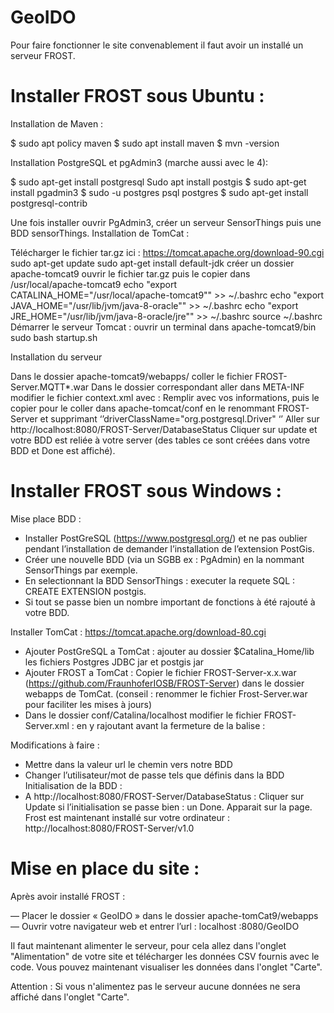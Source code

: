 # GeoIDO

Pour faire fonctionner le site convenablement il faut avoir un installé un serveur FROST. 

# Installer FROST sous Ubuntu : 

Installation de Maven :

$ sudo apt policy maven
$ sudo apt install maven
$ mvn -version

Installation PostgreSQL et pgAdmin3  (marche aussi avec le 4):

$ sudo apt-get install postgresql
Sudo apt install postgis
$ sudo apt-get install pgadmin3
$ sudo -u postgres psql postgres
$ sudo apt-get install postgresql-contrib

Une fois installer ouvrir PgAdmin3, créer un serveur SensorThings puis une BDD sensorThings.
Installation de TomCat :

Télécharger le fichier tar.gz ici :  https://tomcat.apache.org/download-90.cgi
sudo apt-get update
sudo apt-get install default-jdk
créer un dossier apache-tomcat9
ouvrir le fichier tar.gz puis le copier dans /usr/local/apache-tomcat9
echo "export CATALINA_HOME="/usr/local/apache-tomcat9"" >> ~/.bashrc
echo "export JAVA_HOME="/usr/lib/jvm/java-8-oracle"" >> ~/.bashrc
echo "export JRE_HOME="/usr/lib/jvm/java-8-oracle/jre"" >> ~/.bashrc
source ~/.bashrc
Démarrer le serveur Tomcat :
ouvrir un terminal dans apache-tomcat9/bin
sudo bash startup.sh 


Installation du serveur

Dans le dossier apache-tomcat9/webapps/ coller le fichier FROST-Server.MQTT*.war
Dans le dossier correspondant aller dans META-INF modifier le fichier context.xml avec :
    <Resource
        name="jdbc/sensorThings" auth="Container"
        type="javax.sql.DataSource" driverClassName="org.postgresql.Driver"
        url="jdbc:postgresql://database:5432/SensorThings"
        username="postgres" password="postgres"
        maxTotal="20" maxIdle="10" maxWaitMillis="-1"
        defaultAutoCommit="false"
    />
Remplir avec vos informations, puis le copier pour le coller dans apache-tomcat/conf en le renommant FROST-Server et supprimant ‘’driverClassName="org.postgresql.Driver" ‘’
Aller sur http://localhost:8080/FROST-Server/DatabaseStatus
Cliquer sur update et votre BDD est reliée à votre server (des tables ce sont créées dans votre BDD et Done est affiché).

# Installer FROST sous Windows : 

Mise place BDD :

- Installer PostGreSQL (https://www.postgresql.org/) et ne pas oublier pendant l’installation de demander l’installation de l’extension PostGis.
- Créer une nouvelle BDD (via un SGBB ex : PgAdmin) en la nommant SensorThings par exemple.
- En selectionnant la BDD SensorThings : executer la requete SQL : CREATE EXTENSION postgis.
- Si tout se passe bien un nombre important de fonctions à été rajouté à votre BDD.

Installer TomCat : https://tomcat.apache.org/download-80.cgi

- Ajouter PostGreSQL a TomCat : ajouter au dossier $Catalina_Home/lib les fichiers Postgres JDBC jar et postgis jar
- Ajouter FROST a TomCat : Copier le fichier FROST-Server-x.x.war (https://github.com/FraunhoferIOSB/FROST-Server) dans le dossier webapps de TomCat. (conseil : renommer le fichier Frost-Server.war pour faciliter les mises à jours)
- Dans le dossier conf/Catalina/localhost modifier le fichier FROST-Server.xml : en y rajoutant avant la fermeture de la balise </Context> :
<Resource
name="jdbc/sensorThings" auth="Container"
type="javax.sql.DataSource" driverClassName="org.postgresql.Driver"
url="jdbc:postgresql://localhost:5434/SensorThings"
username="postgres" password="postgres"
maxTotal="20" maxIdle="10" maxWaitMillis="-1"
defaultAutoCommit="false"
/>

Modifications à faire :

- Mettre dans la valeur url le chemin vers notre BDD
- Changer l’utilisateur/mot de passe tels que définis dans la BDD
Initialisation de la BDD :
- A http://localhost:8080/FROST-Server/DatabaseStatus : Cliquer sur Update si l’initialisation se passe bien : un Done. Apparait sur la page.
Frost est maintenant installé sur votre ordinateur : http://localhost:8080/FROST-Server/v1.0

# Mise en place du site : 

Après avoir installé FROST :

— Placer le dossier « GeoIDO » dans le dossier apache-tomCat9/webapps
— Ouvrir votre navigateur web et entrer l’url : localhost :8080/GeoIDO

Il faut maintenant alimenter le serveur, pour cela allez dans l'onglet "Alimentation" de votre site et télécharger les données CSV fournis avec le code. Vous pouvez maintenant visualiser les données dans l'onglet "Carte". 

Attention : Si vous n'alimentez pas le serveur aucune données ne sera affiché dans l'onglet "Carte". 



